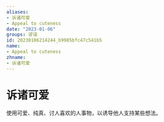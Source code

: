 ```yaml
---
aliases:
- 诉诸可爱
- Appeal to cuteness
date: "2023-01-06"
groups: 谬误
id: 20230106214244_b9985bfc47c541b5
name:
- Appeal to cuteness
zhname:
- 诉诸可爱
---
```


# 诉诸可爱

使用可爱、纯真、讨人喜欢的人事物，以诱导他人支持某些想法。

